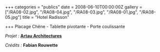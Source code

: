 +++
categories = "publics"
date = 2008-06-10T00:00:00Z
gallery = ["/RA08-02.jpg", "/RA08-04.jpg", "/RA08-03.jpg", "/RA08-01.jpg", "/RA08-05.jpg"]
title = "Hotel Radisson"

+++
Placage Chêne - Tablette pivotante - Porte coulissante

_Projet :_ <a target="_blank" href="https://www.artau.be/0132/fr/Accueil"><strong>Artau Architectures</strong></a>

_Crédits :_ **Fabian Rouwette**